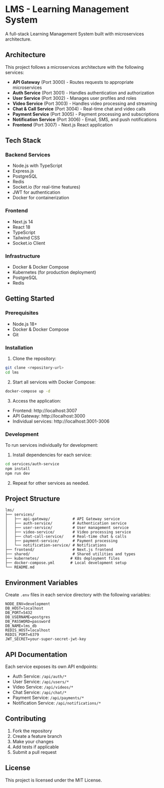 # LMS - Learning Management System

A full-stack Learning Management System built with microservices architecture.

## Architecture

This project follows a microservices architecture with the following services:

- **API Gateway** (Port 3000) - Routes requests to appropriate microservices
- **Auth Service** (Port 3001) - Handles authentication and authorization
- **User Service** (Port 3002) - Manages user profiles and roles
- **Video Service** (Port 3003) - Handles video processing and streaming
- **Chat & Call Service** (Port 3004) - Real-time chat and video calls
- **Payment Service** (Port 3005) - Payment processing and subscriptions
- **Notification Service** (Port 3006) - Email, SMS, and push notifications
- **Frontend** (Port 3007) - Next.js React application

## Tech Stack

### Backend Services
- Node.js with TypeScript
- Express.js
- PostgreSQL
- Redis
- Socket.io (for real-time features)
- JWT for authentication
- Docker for containerization

### Frontend
- Next.js 14
- React 18
- TypeScript
- Tailwind CSS
- Socket.io Client

### Infrastructure
- Docker & Docker Compose
- Kubernetes (for production deployment)
- PostgreSQL
- Redis

## Getting Started

### Prerequisites
- Node.js 18+
- Docker & Docker Compose
- Git

### Installation

1. Clone the repository:
```bash
git clone <repository-url>
cd lms
```

2. Start all services with Docker Compose:
```bash
docker-compose up -d
```

3. Access the application:
- Frontend: http://localhost:3007
- API Gateway: http://localhost:3000
- Individual services: http://localhost:3001-3006

### Development

To run services individually for development:

1. Install dependencies for each service:
```bash
cd services/auth-service
npm install
npm run dev
```

2. Repeat for other services as needed.

## Project Structure

```
lms/
├── services/
│   ├── api-gateway/          # API Gateway service
│   ├── auth-service/         # Authentication service
│   ├── user-service/         # User management service
│   ├── video-service/        # Video processing service
│   ├── chat-call-service/    # Real-time chat & calls
│   ├── payment-service/      # Payment processing
│   └── notification-service/ # Notifications
├── frontend/                 # Next.js frontend
├── shared/                   # Shared utilities and types
├── kubernetes/              # K8s deployment files
├── docker-compose.yml       # Local development setup
└── README.md
```

## Environment Variables

Create `.env` files in each service directory with the following variables:

```env
NODE_ENV=development
DB_HOST=localhost
DB_PORT=5432
DB_USERNAME=postgres
DB_PASSWORD=password
DB_NAME=lms_db
REDIS_HOST=localhost
REDIS_PORT=6379
JWT_SECRET=your-super-secret-jwt-key
```

## API Documentation

Each service exposes its own API endpoints:

- Auth Service: `/api/auth/*`
- User Service: `/api/users/*`
- Video Service: `/api/videos/*`
- Chat Service: `/api/chat/*`
- Payment Service: `/api/payments/*`
- Notification Service: `/api/notifications/*`

## Contributing

1. Fork the repository
2. Create a feature branch
3. Make your changes
4. Add tests if applicable
5. Submit a pull request

## License

This project is licensed under the MIT License.
